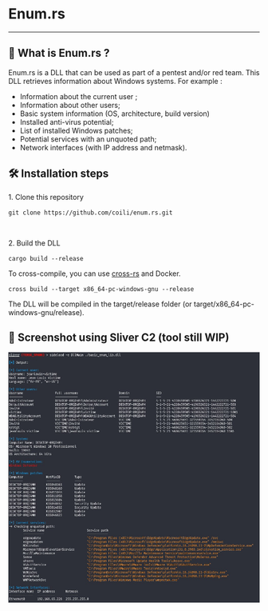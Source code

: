 # Enum.rs
<hr />
<h2>🤔 What is Enum.rs ?</h2>
<div align="justify">
Enum.rs is a DLL that can be used as part of a pentest and/or red team.
This DLL retrieves information about Windows systems.
For example :
<ul>
  <li>Information about the current user ;</li>
  <li>Information about other users;</li>
  <li>Basic system information (OS, architecture, build version)</li>
  <li>Installed anti-virus potential;</li>
  <li>List of installed Windows patches;</li>
  <li>Potential services with an unquoted path;</li>
  <li>Network interfaces (with IP address and netmask).</li>
</ul>
</div>

<h2>🛠️ Installation steps</h2>

<p>1. Clone this repository</p>

```
git clone https://github.com/coili/enum.rs.git
```

<br />
<p>2. Build the DLL</p>

```
cargo build --release
```

To cross-compile, you can use [cross-rs](https://github.com/cross-rs/cross) and Docker.

```
cross build --target x86_64-pc-windows-gnu --release
```

The DLL will be compiled in the target/release folder (or target/x86_64-pc-windows-gnu/release).


<h2>📸 Screenshot using Sliver C2 (tool still WIP)</h2>
<img src="images/enumrs_with_sliver.jpg" alt="enum.rs with sliver" />
